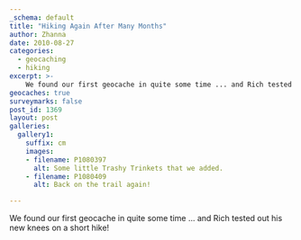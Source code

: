 ```yaml
---
_schema: default
title: "Hiking Again After Many Months"
author: Zhanna
date: 2010-08-27
categories:
  - geocaching
  - hiking
excerpt: >- 
    We found our first geocache in quite some time ... and Rich tested out his new knees on a short hike! 
geocaches: true
surveymarks: false
post_id: 1369
layout: post
galleries:
  gallery1:
    suffix: cm
    images:
    - filename: P1080397
      alt: Some little Trashy Trinkets that we added.
    - filename: P1080409
      alt: Back on the trail again!

---
```


We found our first geocache in quite some time ... and Rich tested out his new knees on a short hike!
